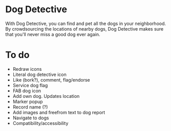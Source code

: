 # Dog Detective
With Dog Detective, you can find and pet all the dogs in your neighborhood. 
By crowdsourcing the locations of nearby dogs, Dog Detective makes sure that you'll never miss a good dog ever again.



# To do
- Redraw icons
- Literal dog detective icon
- Like (bork?), comment, flag/endorse
- Service dog flag
- FAB dog icon
- Add own dog. Updates location
- Marker popup
- Record name (?)
- Add images and freefrom text to dog report
- Navigate to dogs
- Compatibility/accessibility

